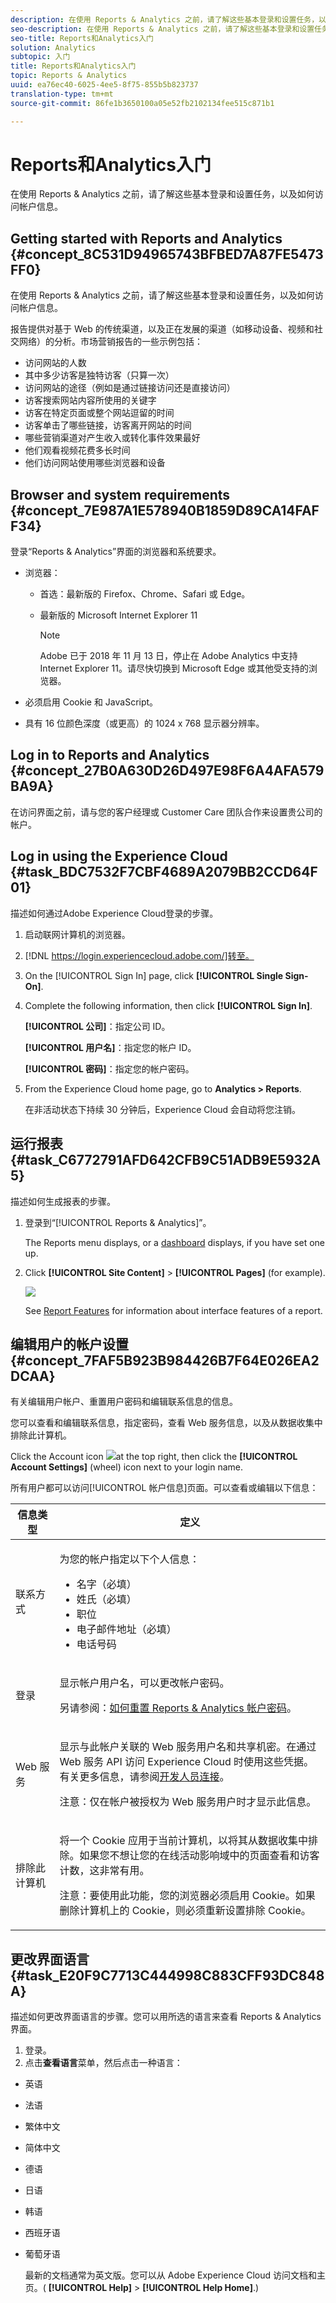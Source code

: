 ```yaml
---
description: 在使用 Reports & Analytics 之前，请了解这些基本登录和设置任务，以及如何访问帐户信息。
seo-description: 在使用 Reports & Analytics 之前，请了解这些基本登录和设置任务，以及如何访问帐户信息。
seo-title: Reports和Analytics入门
solution: Analytics
subtopic: 入门
title: Reports和Analytics入门
topic: Reports & Analytics
uuid: ea76ec40-6025-4ee5-8f75-855b5b823737
translation-type: tm+mt
source-git-commit: 86fe1b3650100a05e52fb2102134fee515c871b1

---
```



# Reports和Analytics入门

在使用 Reports &amp; Analytics 之前，请了解这些基本登录和设置任务，以及如何访问帐户信息。

## Getting started with Reports and Analytics {#concept_8C531D94965743BFBED7A87FE5473FF0}

在使用 Reports &amp; Analytics 之前，请了解这些基本登录和设置任务，以及如何访问帐户信息。

报告提供对基于 Web 的传统渠道，以及正在发展的渠道（如移动设备、视频和社交网络）的分析。市场营销报告的一些示例包括：

* 访问网站的人数
* 其中多少访客是独特访客（只算一次）
* 访问网站的途径（例如是通过链接访问还是直接访问）
* 访客搜索网站内容所使用的关键字
* 访客在特定页面或整个网站逗留的时间
* 访客单击了哪些链接，访客离开网站的时间
* 哪些营销渠道对产生收入或转化事件效果最好
* 他们观看视频花费多长时间
* 他们访问网站使用哪些浏览器和设备

## Browser and system requirements {#concept_7E987A1E578940B1859D89CA14FAFF34}

登录“Reports &amp; Analytics”界面的浏览器和系统要求。

<!-- 

requirements.xml

 -->

* 浏览器：

   * 首选：最新版的 Firefox、Chrome、Safari 或 Edge。
   * 最新版的 Microsoft Internet Explorer 11

      >[!NOTE]
      >
      >Adobe 已于 2018 年 11 月 13 日，停止在 Adobe Analytics 中支持 Internet Explorer 11。请尽快切换到 Microsoft Edge 或其他受支持的浏览器。

* 必须启用 Cookie 和 JavaScript。
* 具有 16 位颜色深度（或更高）的 1024 x 768 显示器分辨率。

## Log in to Reports and Analytics {#concept_27B0A630D26D497E98F6A4AFA579BA9A}

在访问界面之前，请与您的客户经理或 Customer Care 团队合作来设置贵公司的帐户。

## Log in using the Experience Cloud {#task_BDC7532F7CBF4689A2079BB2CCD64F01}

描述如何通过Adobe Experience Cloud登录的步骤。

<!-- 

t_login_sso.xml

 -->

1. 启动联网计算机的浏览器。
1. [!DNL https://login.experiencecloud.adobe.com/]转至。
1. On the [!UICONTROL Sign In] page, click **[!UICONTROL Single Sign-On]**.
1. Complete the following information, then click **[!UICONTROL Sign In]**.

   **[!UICONTROL 公司]**：指定公司 ID。

   **[!UICONTROL 用户名]**：指定您的帐户 ID。

   **[!UICONTROL 密码]**：指定您的帐户密码。
1. From the Experience Cloud home page, go to **Analytics &gt; Reports**.

   在非活动状态下持续 30 分钟后，Experience Cloud 会自动将您注销。

## 运行报表 {#task_C6772791AFD642CFB9C51ADB9E5932A5}

描述如何生成报表的步骤。

<!-- 

t_running_report.xml

 -->

1. 登录到“[!UICONTROL Reports &amp; Analytics]”。

   The Reports menu displays, or a [dashboard](../../analyze/reports-analytics/dashboard.md#concept_8CD3ACA2830A4994A68A31D8773B57E0) displays, if you have set one up.

1. Click **[!UICONTROL Site Content]** &gt; **[!UICONTROL Pages]** (for example).

   ![](assets/pages_report.png)

   See [Report Features](../../analyze/reports-analytics/overview/report-overview.md#concept_AEA3BBC8167040198E0FECEAB2E0A677) for information about interface features of a report.

## 编辑用户的帐户设置 {#concept_7FAF5B923B984426B7F64E026EA2DCAA}

有关编辑用户帐户、重置用户密码和编辑联系信息的信息。

<!-- 

t_acct_info.xml

 -->

您可以查看和编辑联系信息，指定密码，查看 Web 服务信息，以及从数据收集中排除此计算机。

Click the Account icon  ![](assets/account.png)at the top right, then click the **[!UICONTROL Account Settings]** (wheel) icon next to your login name.

所有用户都可以访问[!UICONTROL 帐户信息]页面。可以查看或编辑以下信息：

<table id="table_58F5D292485F45F9902B372E4E1E3103"> 
 <thead> 
  <tr> 
   <th colname="col1" class="entry"> 信息类型 </th> 
   <th colname="col2" class="entry"> 定义 </th> 
  </tr> 
 </thead>
 <tbody> 
  <tr> 
   <td> <p>联系方式 </p> </td> 
   <td> <p>为您的帐户指定以下个人信息： </p> 
    <ul id="ul_7925E35904EB47E3AC648FA80A09EF91"> 
     <li id="li_CDD8D7B73A1D4C78A41FF02BD0E5E788">名字（必填） </li> 
     <li id="li_7255F50ABFFA4EE8A0A9D04F92BE432D">姓氏（必填） </li> 
     <li id="li_3DF6107291CC4D46AAA0E4A13D59128F">职位 </li> 
     <li id="li_B5BE95E0FE594939A2D4C6680A6B8BDD">电子邮件地址（必填） </li> 
     <li id="li_B764239241CE4F1CA74F77D796E7AB1D">电话号码 </li> 
    </ul> </td> 
  </tr> 
  <tr> 
   <td> <p> 登录 </p> </td> 
   <td> <p>显示帐户用户名，可以更改帐户密码。 </p> <p>另请参阅：<a href="https://helpx.adobe.com/analytics/kb/How-to-Reset-Report-and-analytics-password.html" format="html" scope="external">如何重置 Reports &amp; Analytics 帐户密码</a>。 </p> </td> 
  </tr> 
  <tr> 
   <td> <p>Web 服务 </p> </td> 
   <td> <p>显示与此帐户关联的 Web 服务用户名和共享机密。在通过 Web 服务 API 访问 Experience Cloud 时使用这些凭据。有关更多信息，请参阅<a href="https://marketing.adobe.com/developer" scope="external" format="https">开发人员连接</a>。 </p> <p> <p>注意：仅在帐户被授权为 Web 服务用户时才显示此信息。 </p> </p> </td> 
  </tr> 
  <tr> 
   <td> <p> 排除此计算机 </p> </td> 
   <td> <p>将一个 Cookie 应用于当前计算机，以将其从数据收集中排除。如果您不想让您的在线活动影响域中的页面查看和访客计数，这非常有用。 </p> <p> <p>注意：要使用此功能，您的浏览器必须启用 Cookie。如果删除计算机上的 Cookie，则必须重新设置排除 Cookie。 </p> </p> </td> 
  </tr> 
 </tbody> 
</table>

## 更改界面语言 {#task_E20F9C7713C444998C883CFF93DC848A}

描述如何更改界面语言的步骤。您可以用所选的语言来查看 Reports &amp; Analytics 界面。

<!-- 

t_changing_language.xml

 -->

1. 登录。
1.  点击&#x200B;**查看语言**&#x200B;菜单，然后点击一种语言： 

* 英语
* 法语
* 繁体中文
* 简体中文
* 德语
* 日语
* 韩语
* 西班牙语
* 葡萄牙语

   最新的文档通常为英文版。您可以从 Adobe Experience Cloud 访问文档和主页。( **[!UICONTROL Help]** &gt; **[!UICONTROL Help Home]**.)
